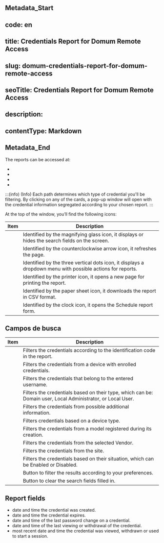 ## Metadata_Start 
## code: en
## title: Credentials Report for Domum Remote Access 
## slug: domum-credentials-report-for-domum-remote-access 
## seoTitle: Credentials Report for Domum Remote Access 
## description:  
## contentType: Markdown 
## Metadata_End
The reports can be accessed at:

- 
- 
- 
- 

:::(info) (Info)
Each path determines which type of credential you'll be filtering. By clicking on any of the cards, a pop-up window will open with the credential information segregated according to your chosen report.
:::

At the top of the  window, you’ll find the following icons:

| Item | Description |
| --- | --- |
|  | Identified by the magnifying glass icon, it displays or hides the search fields on the screen. |
|  | Identified by the counterclockwise arrow icon, it refreshes the page. |
|  | Identified by the three vertical dots icon, it displays a dropdown menu with possible actions for reports. |
|  | Identified by the printer icon, it opens a new page for printing the report. |
|  | Identified by the paper sheet icon, it downloads the report in CSV format. |
|  | Identified by the clock icon, it opens the Schedule report form. |

## 

## Campos de busca

| Item | Description |
| --- | --- |
|  | Filters the credentials according to the identification code in the report. |
|  | Filters the credentials from a device with enrolled credentials. |
|  | Filters the credentials that belong to the entered username. |
|  | Filters the credentials based on their type, which can be: Domain user, Local Administrator, or Local User. |
|  | Filters the credentials from possible additional information. |
|  | Filters credentials based on a device type. |
|  | Filters the credentials from a model registered during its creation. |
|  | Filters the credentials from the selected Vendor. |
|  | Filters the credentials from the site. |
|  | Filters the credentials based on their situation, which can be Enabled or Disabled. |
|  | Button to filter the results according to your preferences. |
|  | Button to clear the search fields filled in. |

## Report fields

-  date and time the credential was created.
-  date and time the credential expires.
-  date and time of the last password change on a credential.
-  date and time of the last viewing or withdrawal of the credential.
-  most recent date and time the credential was viewed, withdrawn or used to start a session.
